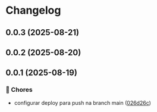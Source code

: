 # Changelog

## 0.0.3 (2025-08-21)

## 0.0.2 (2025-08-20)

## 0.0.1 (2025-08-19)

### 🔧 Chores

* configurar deploy para push na branch main ([026d26c](https://github.com/oondemand/assistentes-gpt-frontend/commit/026d26c630d88cbb7b22d4c7d6fcaf6505d7f481))
